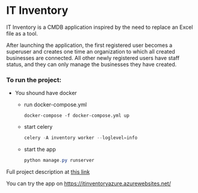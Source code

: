 # IT Inventory
IT Inventory is a CMDB application inspired by the need to replace an Excel file as a tool.


After launching the application, the first registered user becomes a superuser and creates one time an organization to which all created businesses are connected. All other newly registered users have staff status, and they can only manage the businesses they have created.

### To run the project:
- You shound have docker
  
  - run docker-compose.yml
    ```powershel
    docker-compose -f docker-compose.yml up
    ```
  - start celery
    ```powershell
    celery -A inventory worker --loglevel=info
    ```
  - start the app
    ```powershell
    python manage.py runserver
    ```

Full project description at [this link](./description/description.md)

You can try the app on https://itinventoryazure.azurewebsites.net/
